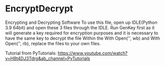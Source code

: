 # EncryptDecrypt
Encrypting and Decrypting Software
To use this file, open up IDLE(Python 3.9 64bit) and open these 3 files through the IDLE.
Run GenKey first as it will generate a key required for encryption purposes and it is necessary to have the same key to decrypt the file
Within the With Open('', wb) and With Open('', rb), replace the files to your own files.

Tutorial from PyTutorials: https://www.youtube.com/watch?v=H8t4DJ3Tdrg&ab_channel=PyTutorials
